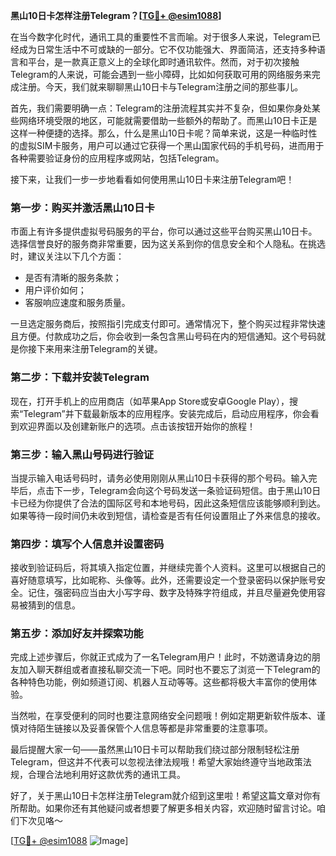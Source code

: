 **黑山10日卡怎样注册Telegram？[[TG💪+ @esim1088](https://t.me/s/esim1088)]**

在当今数字化时代，通讯工具的重要性不言而喻。对于很多人来说，Telegram已经成为日常生活中不可或缺的一部分。它不仅功能强大、界面简洁，还支持多种语言和平台，是一款真正意义上的全球化即时通讯软件。然而，对于初次接触Telegram的人来说，可能会遇到一些小障碍，比如如何获取可用的网络服务来完成注册。今天，我们就来聊聊黑山10日卡与Telegram注册之间的那些事儿。

首先，我们需要明确一点：Telegram的注册流程其实并不复杂，但如果你身处某些网络环境受限的地区，可能就需要借助一些额外的帮助了。而黑山10日卡正是这样一种便捷的选择。那么，什么是黑山10日卡呢？简单来说，这是一种临时性的虚拟SIM卡服务，用户可以通过它获得一个黑山国家代码的手机号码，进而用于各种需要验证身份的应用程序或网站，包括Telegram。

接下来，让我们一步一步地看看如何使用黑山10日卡来注册Telegram吧！

### 第一步：购买并激活黑山10日卡

市面上有许多提供虚拟号码服务的平台，你可以通过这些平台购买黑山10日卡。选择信誉良好的服务商非常重要，因为这关系到你的信息安全和个人隐私。在挑选时，建议关注以下几个方面：
- 是否有清晰的服务条款；
- 用户评价如何；
- 客服响应速度和服务质量。

一旦选定服务商后，按照指引完成支付即可。通常情况下，整个购买过程非常快速且方便。付款成功之后，你会收到一条包含黑山号码在内的短信通知。这个号码就是你接下来用来注册Telegram的关键。

### 第二步：下载并安装Telegram

现在，打开手机上的应用商店（如苹果App Store或安卓Google Play），搜索“Telegram”并下载最新版本的应用程序。安装完成后，启动应用程序，你会看到欢迎界面以及创建新账户的选项。点击该按钮开始你的旅程！

### 第三步：输入黑山号码进行验证

当提示输入电话号码时，请务必使用刚刚从黑山10日卡获得的那个号码。输入完毕后，点击下一步，Telegram会向这个号码发送一条验证码短信。由于黑山10日卡已经为你提供了合法的国际区号和本地号码，因此这条短信应该能够顺利到达。如果等待一段时间仍未收到短信，请检查是否有任何设置阻止了外来信息的接收。

### 第四步：填写个人信息并设置密码

接收到验证码后，将其填入指定位置，并继续完善个人资料。这里可以根据自己的喜好随意填写，比如昵称、头像等。此外，还需要设定一个登录密码以保护账号安全。记住，强密码应当由大小写字母、数字及特殊字符组成，并且尽量避免使用容易被猜到的信息。

### 第五步：添加好友并探索功能

完成上述步骤后，你就正式成为了一名Telegram用户！此时，不妨邀请身边的朋友加入聊天群组或者直接私聊交流一下吧。同时也不要忘了浏览一下Telegram的各种特色功能，例如频道订阅、机器人互动等等。这些都将极大丰富你的使用体验。

当然啦，在享受便利的同时也要注意网络安全问题哦！例如定期更新软件版本、谨慎对待陌生链接以及妥善保管个人信息等都是非常重要的注意事项。

最后提醒大家一句——虽然黑山10日卡可以帮助我们绕过部分限制轻松注册Telegram，但这并不代表可以忽视法律法规哦！希望大家始终遵守当地政策法规，合理合法地利用好这款优秀的通讯工具。

好了，关于黑山10日卡怎样注册Telegram就介绍到这里啦！希望这篇文章对你有所帮助。如果你还有其他疑问或者想要了解更多相关内容，欢迎随时留言讨论。咱们下次见咯～

[[TG💪+ @esim1088](https://t.me/s/esim1088) ![Image](https://i.postimg.cc/4NQfJmqS/Snipaste-2025-05-13-00-14-12.png)]